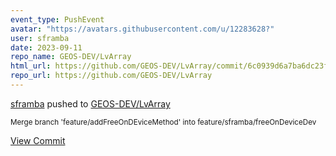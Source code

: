 ```yaml
---
event_type: PushEvent
avatar: "https://avatars.githubusercontent.com/u/12283628?"
user: sframba
date: 2023-09-11
repo_name: GEOS-DEV/LvArray
html_url: https://github.com/GEOS-DEV/LvArray/commit/6c0939d6a7ba6dc23f62e65fdfaabea8c2722729
repo_url: https://github.com/GEOS-DEV/LvArray
---
```


<a href='https://github.com/sframba' target='_blank'>sframba</a> pushed to <a href='https://github.com/GEOS-DEV/LvArray' target='_blank'>GEOS-DEV/LvArray</a>

<small>Merge branch 'feature/addFreeOnDEviceMethod' into feature/sframba/freeOnDeviceDev</small>

<a href='https://github.com/GEOS-DEV/LvArray/commit/6c0939d6a7ba6dc23f62e65fdfaabea8c2722729' target='_blank'>View Commit</a>